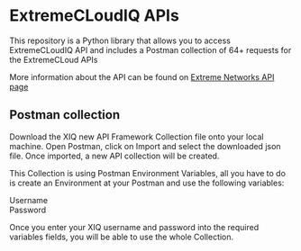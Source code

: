 # ExtremeCLoudIQ APIs

This repository is a Python library that allows you to access ExtremeCLoudIQ API and includes a Postman collection of 64+ requests for the ExtremeCLoud APIs

More information about the API can be found on [Extreme Networks API page](https://api.extremecloudiq.com/swagger-ui/index.html?configUrl=/openapi/swagger-config#/)

## Postman collection 

Download the XIQ new API Framework Collection file onto your local machine. 
Open Postman, click on Import and select the downloaded json file.
Once imported, a new API collection will be created.

This Collection is using Postman Environment Variables, all you have to do is create an Environment at your Postman and use the following variables:

Username<br>
Password

Once you enter your XIQ username and password into the required variables fields, you will be able to use the whole Collection.


